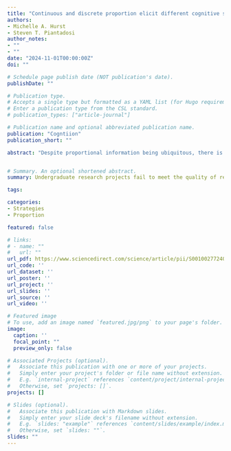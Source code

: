 ```yaml
---
title: "Continuous and discrete proportion elicit different cognitive strategies"
authors:
- Michelle A. Hurst
- Steven T. Piantadosi
author_notes:
- ""
- ""
date: "2024-11-01T00:00:00Z"
doi: ""

# Schedule page publish date (NOT publication's date).
publishDate: ""

# Publication type.
# Accepts a single type but formatted as a YAML list (for Hugo requirements).
# Enter a publication type from the CSL standard.
# publication_types: ["article-journal"]

# Publication name and optional abbreviated publication name.
publication: "Cogntiion"
publication_short: ""

abstract: "Despite proportional information being ubiquitous, there is not a standard account of proportional reasoning. Part of the difficulty is that there are several apparent contradictions: in some contexts, proportion is easy and privileged, while in others it is difficult and ignored. One possibility is that although we see similarities across tasks requiring proportional reasoning, people approach them with different strategies. We test this hypothesis by implementing strategies computationally and quantitatively comparing them with Bayesian tools, using data from continuous (e.g., pie chart) and discrete (e.g., dots) stimuli and preschoolers, 2nd and 5th graders, and adults. Overall, people's comparisons of highly regular and continuous proportion are better fit by proportion strategy models, but comparisons of discrete proportion are better fit by a numerator comparison model. These systematic differences in strategies suggest that there is not a single, simple explanation for behavior in terms of success or failure, but rather a variety of possible strategies that may be chosen in different contexts."


# Summary. An optional shortened abstract.
summary: Undergraduate research projects fail to meet the quality of research to make a substantial scientific contribution.

tags:

categories:
- Strategies
- Proportion

featured: false

# links:
# - name: ""
#   url: ""
url_pdf: https://www.sciencedirect.com/science/article/pii/S001002772400204X
url_code: ''
url_dataset: ''
url_poster: ''
url_project: ''
url_slides: ''
url_source: ''
url_video: ''

# Featured image
# To use, add an image named `featured.jpg/png` to your page's folder. 
image:
  caption: ''
  focal_point: ""
  preview_only: false

# Associated Projects (optional).
#   Associate this publication with one or more of your projects.
#   Simply enter your project's folder or file name without extension.
#   E.g. `internal-project` references `content/project/internal-project/index.md`.
#   Otherwise, set `projects: []`.
projects: []

# Slides (optional).
#   Associate this publication with Markdown slides.
#   Simply enter your slide deck's filename without extension.
#   E.g. `slides: "example"` references `content/slides/example/index.md`.
#   Otherwise, set `slides: ""`.
slides: ""
---
```




